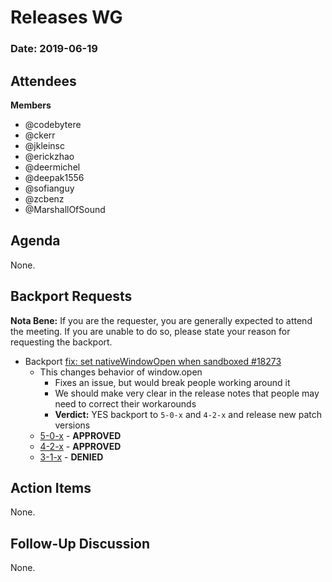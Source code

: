# Releases WG

### Date: 2019-06-19

## Attendees

**Members**
* @codebytere
* @ckerr
* @jkleinsc
* @erickzhao
* @deermichel
* @deepak1556
* @sofianguy
* @zcbenz
* @MarshallOfSound

## Agenda

None.

## Backport Requests

**Nota Bene:** If you are the requester, you are generally expected to attend the meeting. If you are unable to do so, please state your reason for requesting the backport.
 
- Backport [fix: set nativeWindowOpen when sandboxed #18273](https://github.com/electron/electron/pull/18273)
    * This changes behavior of window.open
        * Fixes an issue, but would break people working around it
        * We should make very clear in the release notes that people may need to correct their workarounds
        * **Verdict:** YES backport to `5-0-x` and `4-2-x` and release new patch versions
    - [5-0-x](https://github.com/electron/electron/pull/18798) - **APPROVED**
    - [4-2-x](https://github.com/electron/electron/pull/18797) - **APPROVED**
    - [3-1-x](https://github.com/electron/electron/pull/18799) - **DENIED**
 
## Action Items

None.

## Follow-Up Discussion

None.

